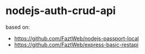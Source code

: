 # nodejs-auth-crud-api

based on: 
* https://github.com/FaztWeb/nodejs-passport-local
* https://github.com/FaztWeb/express-basic-restapi